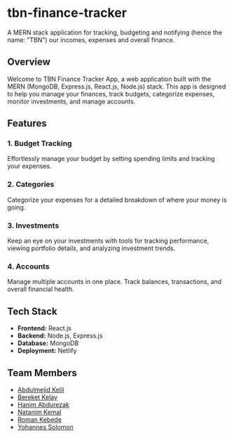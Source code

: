 # tbn-finance-tracker
A MERN stack application for tracking, budgeting and notifying (hence the name: "TBN") our incomes, expenses and overall finance.

## Overview

Welcome to TBN Finance Tracker App, a web application built with the MERN (MongoDB, Express.js, React.js, Node.js) stack. This app is designed to help you manage your finances, track budgets, categorize expenses, monitor investments, and manage accounts.

## Features

### 1. Budget Tracking

Effortlessly manage your budget by setting spending limits and tracking your expenses.

### 2. Categories

Categorize your expenses for a detailed breakdown of where your money is going.

### 3. Investments

Keep an eye on your investments with tools for tracking performance, viewing portfolio details, and analyzing investment trends.

### 4. Accounts

Manage multiple accounts in one place. Track balances, transactions, and overall financial health.

## Tech Stack

- **Frontend:** React.js
- **Backend:** Node.js, Express.js
- **Database:** MongoDB
- **Deployment:** Netlify





## Team Members

- [Abdulmejid Kelil]("#")
- [Bereket Kelay]("https://github.com/beki-kel")
- [Hanim Abdurezak]("https://github.com/Hanim07")
- [Natanim Kemal]("https://github.com/Natanim-Kemal")
- [Roman Kebede]("https://github.com/Roman0290")
- [Yohannes Solomon]("https://github.com/Johna210") 
